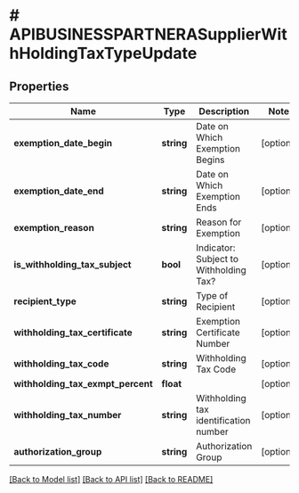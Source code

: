 # # APIBUSINESSPARTNERASupplierWithHoldingTaxTypeUpdate

## Properties

Name | Type | Description | Notes
------------ | ------------- | ------------- | -------------
**exemption_date_begin** | **string** | Date on Which Exemption Begins | [optional]
**exemption_date_end** | **string** | Date on Which Exemption Ends | [optional]
**exemption_reason** | **string** | Reason for Exemption | [optional]
**is_withholding_tax_subject** | **bool** | Indicator: Subject to Withholding Tax? | [optional]
**recipient_type** | **string** | Type of Recipient | [optional]
**withholding_tax_certificate** | **string** | Exemption Certificate Number | [optional]
**withholding_tax_code** | **string** | Withholding Tax Code | [optional]
**withholding_tax_exmpt_percent** | **float** |  | [optional]
**withholding_tax_number** | **string** | Withholding tax identification number | [optional]
**authorization_group** | **string** | Authorization Group | [optional]

[[Back to Model list]](../../README.md#models) [[Back to API list]](../../README.md#endpoints) [[Back to README]](../../README.md)
